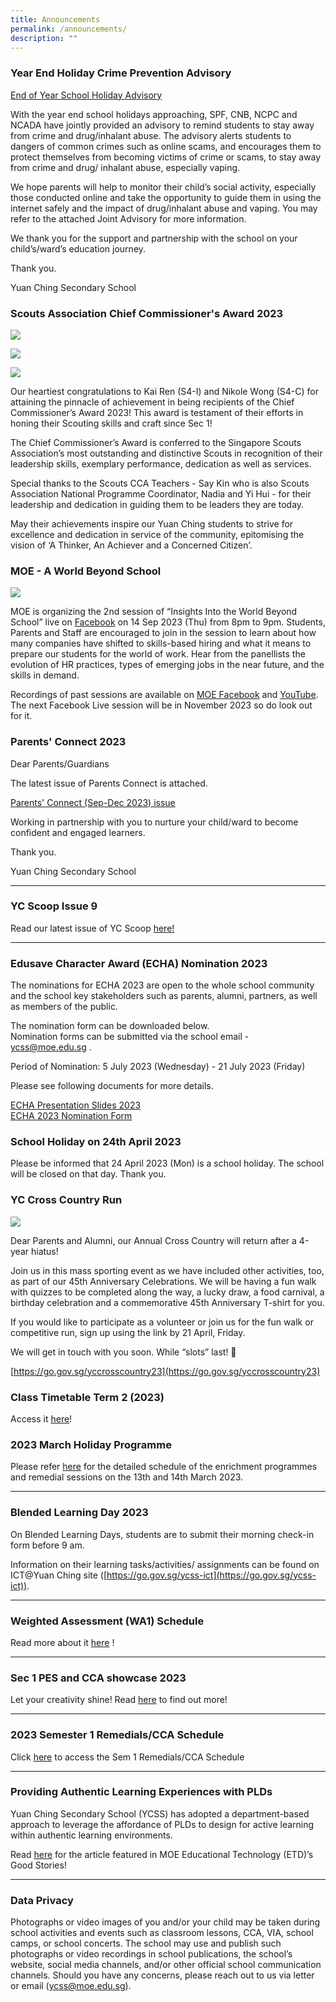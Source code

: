```yaml
---
title: Announcements
permalink: /announcements/
description: ""
---
```

### Year End Holiday Crime Prevention Advisory 

[End of Year School Holiday Advisory](/files/end%20of%20year%20school%20holiday%20advisory.pdf)

With the year end school holidays approaching, SPF, CNB, NCPC and NCADA have jointly provided an advisory to remind students to stay away from crime and drug/inhalant abuse. The advisory alerts students to dangers of common crimes such as online scams, and encourages them to protect themselves from becoming victims of crime or scams, to stay away from crime and drug/ inhalant abuse, especially vaping. 

We hope parents will help to monitor their child’s social activity, especially those conducted online and take the opportunity to guide them in using the internet safely and the impact of drug/inhalant abuse and vaping. You may refer to the attached Joint Advisory for more information. 

We thank you for the support and partnership with the school on your child’s/ward’s education journey. 

Thank you.

Yuan Ching Secondary School



### Scouts Association Chief Commissioner's Award 2023

![](/images/scoutsaward01.jpeg)

![](/images/scoutsaward02.jpeg)

![](/images/scoutsaward03.jpeg)

Our heartiest congratulations to Kai Ren (S4-I) and Nikole Wong (S4-C) for attaining the pinnacle of achievement in being recipients of the Chief Commissioner’s Award 2023! This award is testament of their efforts in honing their Scouting skills and craft since Sec 1!

The Chief Commissioner’s Award is conferred to the Singapore Scouts Association’s most outstanding and distinctive Scouts in recognition of their leadership skills, exemplary performance, dedication as well as services. 

Special thanks to the Scouts CCA Teachers - Say Kin who is also Scouts Association National Programme Coordinator, Nadia and Yi Hui - for their leadership and dedication in guiding them to be leaders they are today. 

May their achievements inspire our Yuan Ching students to strive for excellence and dedication in service of the community, epitomising the vision of ‘A Thinker, An Achiever and a Concerned Citizen’.



### MOE - A World Beyond School

![](/images/moe%20wbs.jpg)

MOE is organizing the 2nd session of “Insights Into the World Beyond School” live on [Facebook](http://go.gov.sg/awbs-sep2) on 14 Sep 2023 (Thu) from 8pm to 9pm. Students, Parents and Staff are encouraged to join in the session to learn about how many companies have shifted to skills-based hiring and what it means to prepare our students for the world of work. Hear from the panellists the evolution of HR practices, types of emerging jobs in the near future, and the skills in demand. 

Recordings of past sessions are available on [MOE Facebook](https://www.facebook.com/moesingapore/) and [YouTube](https://youtube.com/playlist?list=PLgBw4fHUtzK1Uhx5VIhh7YFXp8iEZjs1_). The next Facebook Live session will be in November 2023 so do look out for it. 

### Parents' Connect 2023

Dear Parents/Guardians

The latest issue of Parents Connect is attached. 

[Parents' Connect (Sep-Dec 2023) issue](/files/parents%20connect%20sep-dec%202023.pdf)

Working in partnership with you to nurture your child/ward to become confident and engaged learners. 

Thank you. 

Yuan Ching Secondary School

-----



### YC Scoop Issue 9

Read our latest issue of YC Scoop [here!](https://online.fliphtml5.com/obrr/ddxv/)

------

### Edusave Character Award (ECHA) Nomination 2023

The nominations for ECHA 2023 are open to the whole school community and the school key stakeholders such as parents, alumni, partners, as well as members of the public.  

The nomination form can be downloaded below.  
Nomination forms can be submitted via the school email - [ycss@moe.edu.sg](ycss@moe.edu.sg) .

Period of Nomination:
5 July 2023 (Wednesday) - 21 July 2023 (Friday)

Please see following documents for more details.

[ECHA Presentation Slides 2023](/files/echa%20presentation%20slides.pdf) <br>
[ECHA 2023 Nomination Form](/files/echa%202023%20nomination%20form%20(ycss).pdf)


### School Holiday on 24th April 2023
Please be informed that 24 April 2023 (Mon) is a school holiday. The school will be closed on that day. Thank you.

### YC Cross Country Run

![](/images/yccrosscountry23.PNG)

Dear Parents and Alumni, our Annual Cross Country will return after a 4-year hiatus!

Join us in this mass sporting event as we have included other activities, too, as part of our 45th Anniversary Celebrations. We will be having a fun walk with quizzes to be completed along the way, a lucky draw, a food carnival, a birthday celebration and a commemorative 45th Anniversary T-shirt for you.

If you would like to participate as a volunteer or join us for the fun walk or competitive run, sign up using the link by 21 April, Friday.

We will get in touch with you soon. While “slots” last! 💪

[https://go.gov.sg/yccrosscountry23](https://go.gov.sg/yccrosscountry23)


### Class Timetable Term 2 (2023)

Access it [here](https://yuanchingsec.edupage.org/timetable/)!



### 2023 March Holiday Programme


Please refer [here](/quick-links/for-students/school-daily-routines/school-holiday-programme/) for the detailed schedule of the enrichment programmes and remedial sessions on the 13th and 14th March 2023.

----

### Blended Learning Day 2023

On Blended Learning Days, students are to submit their morning check-in form before 9 am.&nbsp;

Information on their learning tasks/activities/ assignments can be found on ICT@Yuan Ching site ([https://go.gov.sg/ycss-ict](https://go.gov.sg/ycss-ict)).

-----


### Weighted Assessment (WA1) Schedule

Read more about it&nbsp;[here](https://staging.d3su4wj45hy3j2.amplifyapp.com/quick-links/for-students/school-daily-routines/school-holiday-programme/)&nbsp;!

------

### Sec 1 PES and CCA showcase 2023

Let your creativity shine! Read&nbsp;[here](https://yuanchingsec.moe.edu.sg/qql/slot/u748/2022/YCSS%20Songwriting%20Contest%20Our%20School%20Our%20Song%202022_final.pdf)&nbsp;to find out more!

------

### 2023 Semester 1 Remedials/CCA Schedule

Click&nbsp;[here](https://staging.d3su4wj45hy3j2.amplifyapp.com/quick-links/for-students/school-daily-routines/exam-timetable-school-national/)&nbsp;to access the Sem 1 Remedials/CCA Schedule

--------

### Providing Authentic Learning Experiences with PLDs

Yuan Ching Secondary School (YCSS) has adopted a department-based approach to leverage the affordance of PLDs to design for active learning within authentic learning environments.

Read [here](https://sites.google.com/moe.edu.sg/personaliseddigitallearningpro/good-stories/providing-authentic-learning-experiences-with-plds-yuan-ching-sec?authuser=0) for the article featured in MOE Educational Technology (ETD)’s Good Stories!

---------

### Data Privacy

Photographs or video images of you and/or your child may be taken during school activities and events such as classroom lessons, CCA, VIA, school camps, or school concerts. The school may use and publish such photographs or video recordings in school publications, the school’s website, social media channels, and/or other official school communication channels. Should you have any concerns, please reach out to us via letter or email (ycss@moe.edu.sg).